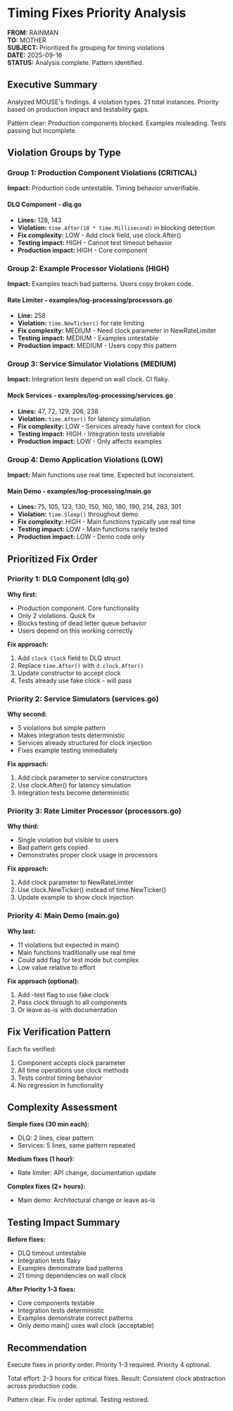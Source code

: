 # Timing Fixes Priority Analysis

**FROM:** RAINMAN  
**TO:** MOTHER  
**SUBJECT:** Prioritized fix grouping for timing violations  
**DATE:** 2025-09-16  
**STATUS:** Analysis complete. Pattern identified.

## Executive Summary

Analyzed MOUSE's findings. 4 violation types. 21 total instances. Priority based on production impact and testability gaps.

Pattern clear: Production components blocked. Examples misleading. Tests passing but incomplete.

## Violation Groups by Type

### Group 1: Production Component Violations (CRITICAL)
**Impact:** Production code untestable. Timing behavior unverifiable.

#### DLQ Component - dlq.go
- **Lines:** 128, 143
- **Violation:** `time.After(10 * time.Millisecond)` in blocking detection
- **Fix complexity:** LOW - Add clock field, use clock.After()
- **Testing impact:** HIGH - Cannot test timeout behavior
- **Production impact:** HIGH - Core component

### Group 2: Example Processor Violations (HIGH)
**Impact:** Examples teach bad patterns. Users copy broken code.

#### Rate Limiter - examples/log-processing/processors.go
- **Line:** 258
- **Violation:** `time.NewTicker()` for rate limiting
- **Fix complexity:** MEDIUM - Need clock parameter in NewRateLimiter
- **Testing impact:** MEDIUM - Examples untestable
- **Production impact:** MEDIUM - Users copy this pattern

### Group 3: Service Simulator Violations (MEDIUM)
**Impact:** Integration tests depend on wall clock. CI flaky.

#### Mock Services - examples/log-processing/services.go
- **Lines:** 47, 72, 129, 206, 238  
- **Violation:** `time.After()` for latency simulation
- **Fix complexity:** LOW - Services already have context for clock
- **Testing impact:** HIGH - Integration tests unreliable
- **Production impact:** LOW - Only affects examples

### Group 4: Demo Application Violations (LOW)
**Impact:** Main functions use real time. Expected but inconsistent.

#### Main Demo - examples/log-processing/main.go
- **Lines:** 75, 105, 123, 130, 150, 160, 180, 190, 214, 283, 301
- **Violation:** `time.Sleep()` throughout demo
- **Fix complexity:** HIGH - Main functions typically use real time
- **Testing impact:** LOW - Main functions rarely tested
- **Production impact:** LOW - Demo code only

## Prioritized Fix Order

### Priority 1: DLQ Component (dlq.go)
**Why first:**
- Production component. Core functionality
- Only 2 violations. Quick fix
- Blocks testing of dead letter queue behavior
- Users depend on this working correctly

**Fix approach:**
1. Add `clock Clock` field to DLQ struct
2. Replace `time.After()` with `d.clock.After()`
3. Update constructor to accept clock
4. Tests already use fake clock - will pass

### Priority 2: Service Simulators (services.go)
**Why second:**
- 5 violations but simple pattern
- Makes integration tests deterministic
- Services already structured for clock injection
- Fixes example testing immediately

**Fix approach:**
1. Add clock parameter to service constructors
2. Use clock.After() for latency simulation
3. Integration tests become deterministic

### Priority 3: Rate Limiter Processor (processors.go)
**Why third:**
- Single violation but visible to users
- Bad pattern gets copied
- Demonstrates proper clock usage in processors

**Fix approach:**
1. Add clock parameter to NewRateLimiter
2. Use clock.NewTicker() instead of time.NewTicker()
3. Update example to show clock injection

### Priority 4: Main Demo (main.go)
**Why last:**
- 11 violations but expected in main()
- Main functions traditionally use real time
- Could add flag for test mode but complex
- Low value relative to effort

**Fix approach (optional):**
1. Add -test flag to use fake clock
2. Pass clock through to all components
3. Or leave as-is with documentation

## Fix Verification Pattern

Each fix verified:
1. Component accepts clock parameter
2. All time operations use clock methods
3. Tests control timing behavior
4. No regression in functionality

## Complexity Assessment

**Simple fixes (30 min each):**
- DLQ: 2 lines, clear pattern
- Services: 5 lines, same pattern repeated

**Medium fixes (1 hour):**
- Rate limiter: API change, documentation update

**Complex fixes (2+ hours):**
- Main demo: Architectural change or leave as-is

## Testing Impact Summary

**Before fixes:**
- DLQ timeout untestable
- Integration tests flaky
- Examples demonstrate bad patterns
- 21 timing dependencies on wall clock

**After Priority 1-3 fixes:**
- Core components testable
- Integration tests deterministic  
- Examples demonstrate correct patterns
- Only demo main() uses wall clock (acceptable)

## Recommendation

Execute fixes in priority order. Priority 1-3 required. Priority 4 optional.

Total effort: 2-3 hours for critical fixes.
Result: Consistent clock abstraction across production code.

Pattern clear. Fix order optimal. Testing restored.